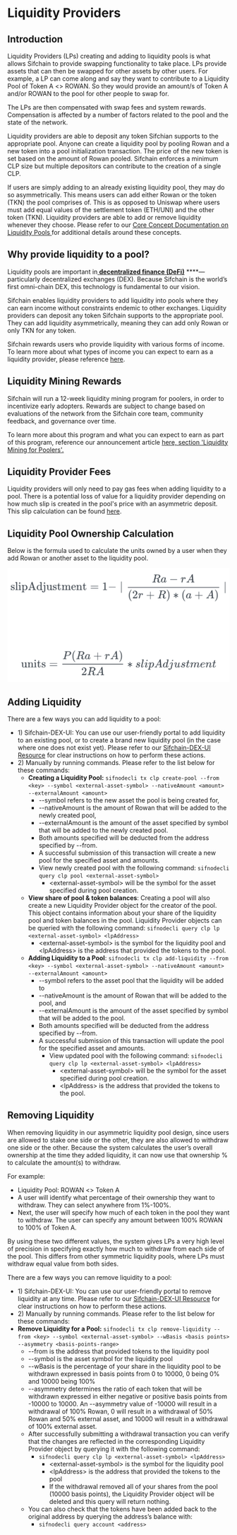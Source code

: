 # Liquidity Providers

## Introduction

Liquidity Providers \(LPs\) creating and adding to liquidity pools is what allows Sifchain to provide swapping functionality to take place. LPs provide assets that can then be swapped for other assets by other users. For example, a LP can come along and say they want to contribute to a Liquidity Pool of Token A &lt;&gt; ROWAN. So they would provide an amount/s of Token A and/or ROWAN to the pool for other people to swap for. 

The LPs are then compensated with swap fees and system rewards. Compensation is affected by a number of factors related to the pool and the state of the network.

Liquidity providers are able to deposit any token Sifchian supports to the appropriate pool. Anyone can create a liquidity pool by pooling Rowan and a new token into a pool initialization transaction. The price of the new token is set based on the amount of Rowan pooled. Sifchain enforces a minimum CLP size but multiple depositors can contribute to the creation of a single CLP.

If users are simply adding to an already existing liquidity pool, they may do so asymmetrically. This means users can add either Rowan or the token \(TKN\) the pool comprises of. This is as opposed to Uniswap where users must add equal values of the settlement token \(ETH/UNI\) and the other token \(TKN\).  Liquidity providers are able to add or remove liquidity whenever they choose. Please refer to our [Core Concept Documentation on Liquidity Pools ](https://docs.sifchain.finance/core-concepts/liquidity-pool)for additional details around these concepts.

## Why provide liquidity to a pool?

Liquidity pools are important in[ **decentralized finance \(DeFi\)**](https://www.coindesk.com/what-is-defi) ****— particularly decentralized exchanges \(DEX\). Because Sifchain is the world’s first omni-chain DEX, this technology is fundamental to our vision. 

Sifchain enables liquidity providers to add liquidity into pools where they can earn income without constraints endemic to other exchanges. Liquidity providers can deposit any token Sifchain supports to the appropriate pool. They can add liquidity asymmetrically, meaning they can add only Rowan or only TKN for any token.

Sifchain rewards users who provide liquidity with various forms of income. To learn more about what types of income you can expect to earn as a liquidity provider, please reference [here](https://docs.sifchain.finance/core-concepts/liquidity-pool).

## Liquidity Mining Rewards

Sifchain will run a 12-week liquidity mining program for poolers, in order to incentivize early adopters. Rewards are subject to change based on evaluations of the network from the Sifchain core team, community feedback, and governance over time.

To learn more about this program and what you can expect to earn as part of this program, reference our announcement article [here, section 'Liquidity Mining for Poolers'.](https://medium.com/sifchain-finance/uses-for-rowan-the-polyvalent-token-for-omni-chain-decentralized-exchange-dex-3207e7f70f02)

## Liquidity Provider Fees

Liquidity providers will only need to pay gas fees when adding liquidity to a pool. There is a potential loss of value for a liquidity provider depending on how much slip is created in the pool's price with an asymmetric deposit. This slip calculation can be found [here](https://github.com/Sifchain/sifnode/blob/develop/docs/clp/clp-adr.md). 

## Liquidity Pool Ownership Calculation

Below is the formula used to calculate the units owned by a user when they add Rowan or another asset to the liquidity pool.

![](../.gitbook/assets/screen-shot-2021-01-24-at-4.39.26-pm.png)

## Adding Liquidity

There are a few ways you can add liquidity to a pool:

* 1\) Sifchain-DEX-UI: You can use our user-friendly portal to add liquidity to an existing pool, or to create a brand new liquidity pool \(in the case where one does not exist yet\). Please refer to our [Sifchain-DEX-UI Resource](https://docs.sifchain.finance/resources/sifchain-dex-ui) for clear instructions on how to perform these actions.
* 2\) Manually by running commands. Please refer to the list below for these commands:
  * **Creating a Liquidity Pool:** `sifnodecli tx clp create-pool --from <key> --symbol <external-asset-symbol> --nativeAmount <amount> --externalAmount <amount>`
    * --symbol refers to the new asset the pool is being created for, 
    * --nativeAmount is the amount of Rowan that will be added to the newly created pool, 
    * --externalAmount is the amount of the asset specified by symbol that will be added to the newly created pool. 
    * Both amounts specified will be deducted from the address specified by --from. 
    * A successful submission of this transaction will create a new pool for the specified asset and amounts.
    * View newly created pool with the following command: `sifnodecli query clp pool <external-asset-symbol>` 
      * &lt;external-asset-symbol&gt; will be the symbol for the asset specified during pool creation.
  * **View share of pool & token balances**: Creating a pool will also create a new Liquidity Provider object for the creator of the pool. This object contains information about your share of the liquidity pool and token balances in the pool. Liquidity Provider objects can be queried with the following command: `sifnodecli query clp lp <external-asset-symbol> <lpAddress>`
    * &lt;external-asset-symbol&gt; is the symbol for the liquidity pool and &lt;lpAddress&gt; is the address that provided the tokens to the pool.
  * **Adding Liquidity to a Pool**: `sifnodecli tx clp add-liquidity --from <key> --symbol <external-asset-symbol> --nativeAmount <amount> --externalAmount <amount>`
    * --symbol refers to the asset pool that the liquidity will be added to
    * --nativeAmount is the amount of Rowan that will be added to the pool, and 
    * --externalAmount is the amount of the asset specified by symbol that will be added to the pool. 
    * Both amounts specified will be deducted from the address specified by --from. 
    * A successful submission of this transaction will update the pool for the specified asset and amounts.
      * View updated pool with the following command: `sifnodecli query clp lp <external-asset-symbol> <lpAddress>`
        * &lt;external-asset-symbol&gt; will be the symbol for the asset specified during pool creation.
        * &lt;lpAddress&gt; is the address that provided the tokens to the pool. 

## **Removing Liquidity**

When removing liquidity in our asymmetric liquidity pool design, since users are allowed to stake one side or the other, they are also allowed to withdraw one side or the other. Because the system calculates the user’s overall ownership at the time they added liquidity, it can now use that ownership % to calculate the amount\(s\) to withdraw. 

For example:

* Liquidity Pool: ROWAN &lt;&gt; Token A
* A user will identify what percentage of their ownership they want to withdraw. They can select anywhere from 1%-100%.
* Next, the user will specify how much of each token in the pool they want to withdraw. The user can specify any amount between 100% ROWAN to 100% of Token A.

By using these two different values, the system gives LPs a very high level of precision in specifying exactly how much to withdraw from each side of the pool. This differs from other symmetric liquidity pools, where LPs must withdraw equal value from both sides.

There are a few ways you can remove liquidity to a pool:

* 1\) Sifchain-DEX-UI: You can use our user-friendly portal to remove liquidity at any time. Please refer to our [Sifchain-DEX-UI Resource](https://docs.sifchain.finance/resources/sifchain-dex-ui) for clear instructions on how to perform these actions.
* 2\) Manually by running commands. Please refer to the list below for these commands:
* **Remove Liquidity for a Pool:** `sifnodecli tx clp remove-liquidity --from <key> --symbol <external-asset-symbol> --wBasis <basis points> --asymmetry <basis-points-range>`
  * --from is the address that provided tokens to the liquidity pool  
  * --symbol is the asset symbol for the liquidity pool 
  * --wBasis is the percentage of your share in the liquidity pool to be withdrawn expressed in basis points from 0 to 10000, 0 being 0% and 10000 being 100%
  * --asymmetry determines the ratio of each token that will be withdrawn expressed in either negative or positive basis points from -10000 to 10000. An --asymmetry value of -10000 will result in a withdrawal of 100% Rowan, 0 will result in a withdrawal of 50% Rowan and 50% external asset, and 10000 will result in a withdrawal of 100% external asset.
  * After successfully submitting a withdrawal transaction you can verify that the changes are reflected in the corresponding Liquidity Provider object by querying it with the following command:
    * `sifnodecli query clp lp <external-asset-symbol> <lpAddress>` 
      * &lt;external-asset-symbol&gt; is the symbol for the liquidity pool 
      * &lt;lpAddress&gt; is the address that provided the tokens to the pool 
      * If the withdrawal removed all of your shares from the pool \(10000 basis points\), the Liquidity Provider object will be deleted and this query will return nothing.
  * You can also check that the tokens have been added back to the original address by querying the address’s balance with: 
    * `sifnodecli query account <address>`  


